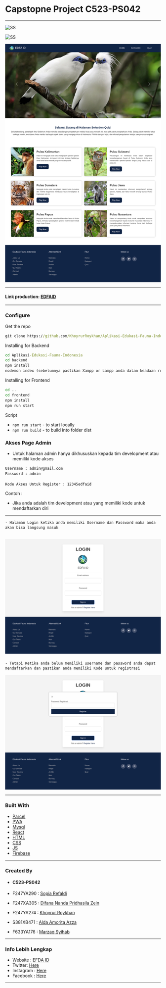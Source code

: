 


# Capstopne Project C523-PS042

---
![SS](foto/landinpage.png)

![SS](foto/home.png)

![SS](foto/selection-quiz.png)

---


#### Link production: [EDFAID](https://apl-edfa-id-devn.vercel.app/)



---

### Configure

Get the repo

```cmd
git clone https://github.com/KhoyrurRoykhan/Aplikasi-Edukasi-Fauna-Indonesia.git
```

Installing for Backend

```cmd
cd Aplikasi-Edukasi-Fauna-Indonesia
cd backend
npm install
nodemon index (sebelumnya pastikan Xampp or Lampp anda dalam keadaan running)
```
Installing for Frontend

```cmd
cd ..
cd frontend
npm install
npm run start
``` 
Script

- `npm run start` - to start locally
- `npm run build` - to build into folder dist

### Akses Page Admin
- Untuk halaman admin hanya dikhususkan kepada tim development atau memiliki kode akses
```cmd
Username : admin@gmail.com
Password : admin

Kode Akses Untuk Register : 12345edfaid
```
Contoh :

- Jika anda adalah tim development atau yang memiliki kode untuk mendaftarkan diri 

---
    - Halaman Login ketika anda memiliki Username dan Password maka anda akan bisa langsung masuk
![SS](foto/login-admin.png)
---

    - Tetapi Ketika anda belum memiliki username dan password anda dapat mendaftarkan dan pastikan anda memiliki Kode untuk registrasi 
![SS](foto/login-dengan-token-admin.png)





---

### Built With

- [Parcel](https://parceljs.org/)
- [PWA](https://developers.google.com/web/progressive-web-apps)
- [Mysql](https://mariadb.org/)
- [React](https://react.dev/)
- [HTML](https://www.w3schools.com/html/)
- [CSS](https://www.w3schools.com/css/)
- [JS](https://www.javascript.com/)
- [Firebase](https://firebase.google.com/?hl=id)


---

### Created By
 - #### C523-PS042



- F247YA290 : [Sopia Refaldi](https://github.com/Srefaldi)
- F247XA305 : [Difana Nanda Pridhasila Zein](https://github.com/nandaazein)
- F247YA274 : [Khoyrur Roykhan](https://github.com/KhoyrurRoykhan)

 
- S381XB471 : [Alda Amorita Azza](https://github.com/aldaaaaa)
- F633YA176 : [Marzaq Syihab](https://github.com/MarzaqSyihab)

---

### Info Lebih Lengkap

- Website : [EFDA ID](https://firmanjabar.my.id)
- Twitter: [Here](https://twitter.com/edfa_id)
- Instagram : [Here](https://www.instagram.com/edfa_id)
- Facebook : [Here](https://www.facebook.com/profile.php?id=61554381522504&mibextid=ZbWKwL)

---

